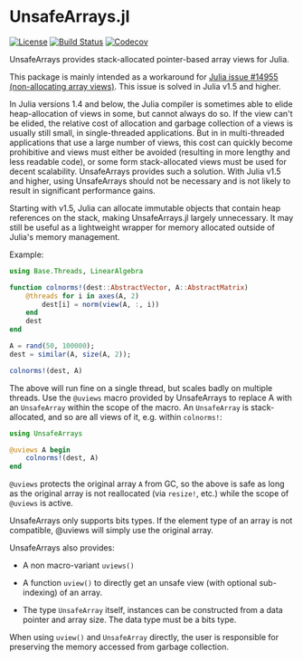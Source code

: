 # UnsafeArrays.jl

[![License](http://img.shields.io/badge/license-MIT-brightgreen.svg?style=flat)](LICENSE.md)
[![Build Status](https://github.com/JuliaArrays/UnsafeArrays.jl/workflows/CI/badge.svg?branch=master)](https://github.com/JuliaArrays/UnsafeArrays.jl/actions?query=workflow%3ACI)
[![Codecov](https://codecov.io/gh/JuliaArrays/UnsafeArrays.jl/branch/master/graph/badge.svg)](https://codecov.io/gh/JuliaArrays/UnsafeArrays.jl)

UnsafeArrays provides stack-allocated pointer-based array views for Julia.

This package is mainly intended as a workaround for
[Julia issue #14955 (non-allocating array views)](https://github.com/JuliaLang/julia/issues/14955). This issue is solved in Julia v1.5 and higher.

In Julia versions 1.4 and below, the Julia compiler is sometimes able to
elide heap-allocation of views in some, but cannot always do so. If the view
can't be elided, the relative cost of allocation and garbage collection of a
views is usually still small, in single-threaded applications. But in
in multi-threaded applications that use a large number of views, this cost can
quickly become prohibitive and views must either be avoided (resulting in more
lengthy and less readable code), or some form stack-allocated views must be
used for decent scalability. UnsafeArrays provides such a solution.
With Julia v1.5 and higher, using UnsafeArrays should not be necessary and is
not likely to result in significant performance gains.

Starting with v1.5, Julia can allocate immutable objects that contain
heap references on the stack, making UnsafeArrays.jl largely unnecessary.
It may still be useful as a lightweight wrapper for memory allocated outside
of Julia's memory management.

Example:

```julia
using Base.Threads, LinearAlgebra

function colnorms!(dest::AbstractVector, A::AbstractMatrix)
    @threads for i in axes(A, 2)
        dest[i] = norm(view(A, :, i))
    end
    dest
end

A = rand(50, 100000);
dest = similar(A, size(A, 2));

colnorms!(dest, A)
```

The above will run fine on a single thread, but scales badly on multiple
threads. Use the `@uviews` macro provided by UnsafeArrays to replace A with an
`UnsafeArray` within the scope of the macro. An `UnsafeArray` is
stack-allocated, and so are all views of it, e.g. within `colnorms!`:

```julia
using UnsafeArrays

@uviews A begin
    colnorms!(dest, A)
end
```

`@uviews` protects the original array `A` from GC, so the above is safe as
long as the original array is not reallocated (via `resize!`, etc.) while the
scope of `@uviews` is active.

UnsafeArrays only supports bits types. If the element type of an array is not
compatible, @uviews will simply use the original array.

UnsafeArrays also provides:

* A non macro-variant `uviews()`

* A function `uview()` to directly get an unsafe view (with optional
  sub-indexing) of an array.

* The type `UnsafeArray` itself, instances can be constructed from a data
  pointer and array size. The data type must be a bits type.

When using `uview()` and `UnsafeArray` directly, the user is responsible for
preserving the memory accessed from garbage collection.

